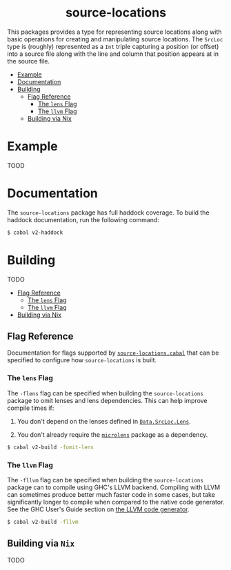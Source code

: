 <div align="center">

# source-locations

</div>

This packages provides a type for representing source locations along with basic operations for creating and manipulating source locations. The `SrcLoc` type is (roughly) represented as a `Int` triple capturing a position (or offset) into a source file along with the line and column that position appears at in the source file.

- [Example](#example)
- [Documentation](#documentation)
- [Building](#building)
  - [Flag Reference](#flag-reference)
    - [The `lens` Flag](#the-lens-flag)
    - [The `llvm` Flag](#the-llvm-flag)
  - [Building via Nix](#building-via-nix) 

# Example 

TOOD

# Documentation

The `source-locations` package has full haddock coverage. To build the haddock documentation, run the following command: 

```bash
$ cabal v2-haddock
```

# Building 

TODO

- [Flag Reference](#flag-reference)
  - [The `lens` Flag](#the-lens-flag)
  - [The `llvm` Flag](#the-llvm-flag)
- [Building via Nix](#building-via-nix) 

## Flag Reference

Documentation for flags supported by [`source-locations.cabal`](./source-locations.cabal) that can be specified to configure how `source-locations` is built. 

### The `lens` Flag

The `-flens` flag can be specified when building the `source-locations` package to omit lenses and lens dependencies. This can help improve compile times if:

1. You don't depend on the lenses defined in [`Data.SrcLoc.Lens`](src/Data/SrcLoc/Lens.hs).

2. You don't already require the [`microlens`](https://hackage.haskell.org/package/microlens) package as a dependency.

```bash
$ cabal v2-build -fomit-lens
```

### The `llvm` Flag

The `-fllvm` flag can be specified when building the `source-locations` package can to compile using GHC's LLVM backend. Compiling with LLVM can sometimes produce better much faster code in some cases, but take significantly longer to compile when compared to the native code generator. See the GHC User's Guide section on [the LLVM code generator](https://downloads.haskell.org/ghc/9.2.2/docs/html/users_guide/codegens.html?highlight=llvm#llvm-code-generator-fllvm).

```bash
$ cabal v2-build -fllvm
```

## Building via `Nix`

TODO
